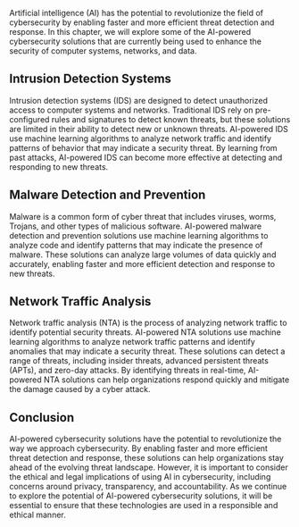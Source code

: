 
Artificial intelligence (AI) has the potential to revolutionize the field of cybersecurity by enabling faster and more efficient threat detection and response. In this chapter, we will explore some of the AI-powered cybersecurity solutions that are currently being used to enhance the security of computer systems, networks, and data.

Intrusion Detection Systems
---------------------------

Intrusion detection systems (IDS) are designed to detect unauthorized access to computer systems and networks. Traditional IDS rely on pre-configured rules and signatures to detect known threats, but these solutions are limited in their ability to detect new or unknown threats. AI-powered IDS use machine learning algorithms to analyze network traffic and identify patterns of behavior that may indicate a security threat. By learning from past attacks, AI-powered IDS can become more effective at detecting and responding to new threats.

Malware Detection and Prevention
--------------------------------

Malware is a common form of cyber threat that includes viruses, worms, Trojans, and other types of malicious software. AI-powered malware detection and prevention solutions use machine learning algorithms to analyze code and identify patterns that may indicate the presence of malware. These solutions can analyze large volumes of data quickly and accurately, enabling faster and more efficient detection and response to new threats.

Network Traffic Analysis
------------------------

Network traffic analysis (NTA) is the process of analyzing network traffic to identify potential security threats. AI-powered NTA solutions use machine learning algorithms to analyze network traffic patterns and identify anomalies that may indicate a security threat. These solutions can detect a range of threats, including insider threats, advanced persistent threats (APTs), and zero-day attacks. By identifying threats in real-time, AI-powered NTA solutions can help organizations respond quickly and mitigate the damage caused by a cyber attack.

Conclusion
----------

AI-powered cybersecurity solutions have the potential to revolutionize the way we approach cybersecurity. By enabling faster and more efficient threat detection and response, these solutions can help organizations stay ahead of the evolving threat landscape. However, it is important to consider the ethical and legal implications of using AI in cybersecurity, including concerns around privacy, transparency, and accountability. As we continue to explore the potential of AI-powered cybersecurity solutions, it will be essential to ensure that these technologies are used in a responsible and ethical manner.
